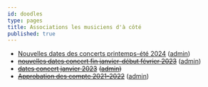 ```yaml
---
id: doodles
type: pages
title: Associations les musiciens d'à côté
published: true
---
```


- [Nouvelles dates des concerts printemps-été 2024](https://framadate.org/VmW8FvOn1wA41ZEd) ([admin](https://framadate.org/VmW8FvOn1wA41ZEdT4OXX1jN/admin))
- [~~nouvelles dates concert fin janvier-début février 2023~~](https://framadate.org/XI8gIi97ibnqfLLR) ([admin](https://framadate.org/XI8gIi97ibnqfLLRRAzkFl63/admin))
- ~~[dates concert janvier 2023](https://framadate.org/aLEzkUeezjAGpPHw)~~
  ~~([admin](https://framadate.org/aLEzkUeezjAGpPHwvNM6ZC3p/admin))~~
- [~~Approbation des compte 2021-2022~~](https://framadate.org/VGZWd8NZTaP6eI5h) ([admin](https://framadate.org/VGZWd8NZTaP6eI5h))

